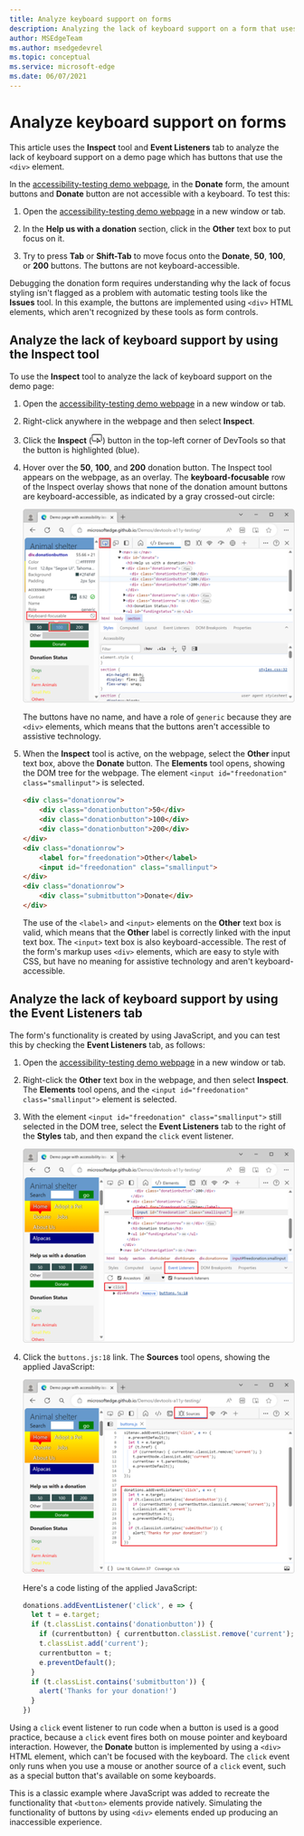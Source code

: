 ```yaml
---
title: Analyze keyboard support on forms
description: Analyzing the lack of keyboard support on a form that uses the div element with the Inspect tool and Event Listeners tab.
author: MSEdgeTeam
ms.author: msedgedevrel
ms.topic: conceptual
ms.service: microsoft-edge
ms.date: 06/07/2021
---
```

# Analyze keyboard support on forms

This article uses the **Inspect** tool and **Event Listeners** tab to analyze the lack of keyboard support on a demo page which has buttons that use the `<div>` element.

In the [accessibility-testing demo webpage](https://microsoftedge.github.io/Demos/devtools-a11y-testing/), in the **Donate** form, the amount buttons and **Donate** button are not accessible with a keyboard.  To test this:

1. Open the [accessibility-testing demo webpage](https://microsoftedge.github.io/Demos/devtools-a11y-testing/) in a new window or tab.

1. In the **Help us with a donation** section, click in the **Other** text box to put focus on it.

1. Try to press **Tab** or **Shift-Tab** to move focus onto the **Donate**, **50**, **100**, or **200** buttons.  The buttons are not keyboard-accessible.

Debugging the donation form requires understanding why the lack of focus styling isn't flagged as a problem with automatic testing tools like the **Issues** tool.  In this example, the buttons are implemented using `<div>` HTML elements, which aren't recognized by these tools as form controls.


<!-- ====================================================================== -->
## Analyze the lack of keyboard support by using the Inspect tool

To use the **Inspect** tool to analyze the lack of keyboard support on the demo page:

1. Open the [accessibility-testing demo webpage](https://microsoftedge.github.io/Demos/devtools-a11y-testing/) in a new window or tab.

1. Right-click anywhere in the webpage and then select **Inspect**.

1. Click the **Inspect** (![Inspect icon](./test-analyze-no-keyboard-support-images/inspect-tool-icon-light-theme.png)) button in the top-left corner of DevTools so that the button is highlighted (blue).

1. Hover over the **50**, **100**, and **200** donation button.  The Inspect tool appears on the webpage, as an overlay.  The **keyboard-focusable** row of the Inspect overlay shows that none of the donation amount buttons are keyboard-accessible, as indicated by a gray crossed-out circle:

   ![Hovering over the donation buttons with the Inspect tool shows that they aren't keyboard-accessible](./test-analyze-no-keyboard-support-images/testing-donation-button-info.png)

   The buttons have no name, and have a role of `generic` because they are `<div>` elements, which means that the buttons aren't accessible to assistive technology.

1. When the **Inspect** tool is active, on the webpage, select the **Other** input text box, above the **Donate** button.  The **Elements** tool opens, showing the DOM tree for the webpage.  The element `<input id="freedonation" class="smallinput">` is selected.

   ```html
   <div class="donationrow">
       <div class="donationbutton">50</div>
       <div class="donationbutton">100</div>
       <div class="donationbutton">200</div>
   </div>
   <div class="donationrow">
       <label for="freedonation">Other</label>
       <input id="freedonation" class="smallinput">
   </div>
   <div class="donationrow">
       <div class="submitbutton">Donate</div>
   </div>
   ```

   The use of the `<label>` and `<input>` elements on the **Other** text box is valid, which means that the **Other** label is correctly linked with the input text box.  The `<input>` text box is also keyboard-accessible.  The rest of the form's markup uses `<div>` elements, which are easy to style with CSS, but have no meaning for assistive technology and aren't keyboard-accessible.


<!-- ====================================================================== -->
## Analyze the lack of keyboard support by using the Event Listeners tab

The form's functionality is created by using JavaScript, and you can test this by checking the **Event Listeners** tab, as follows:

1. Open the [accessibility-testing demo webpage](https://microsoftedge.github.io/Demos/devtools-a11y-testing/) in a new window or tab.

1. Right-click the **Other** text box in the webpage, and then select **Inspect**. The **Elements** tool opens, and the `<input id="freedonation" class="smallinput">` element is selected.

1. With the element `<input id="freedonation" class="smallinput">` still selected in the DOM tree, select the **Event Listeners** tab to the right of the **Styles** tab, and then expand the `click` event listener.

   ![The Event listeners tab showing a link to the JavaScript code that makes the form work](./test-analyze-no-keyboard-support-images/testing-event-handlers-on-button.png)

1. Click the `buttons.js:18` link.  The **Sources** tool opens, showing the applied JavaScript:

   ![The JavaScript responsible for the donation form's functionality, shown in the Sources tool](./test-analyze-no-keyboard-support-images/testing-form-handling-javascript.png)

   Here's a code listing of the applied JavaScript:

    ```javascript
    donations.addEventListener('click', e => {
      let t = e.target;
      if (t.classList.contains('donationbutton')) {
        if (currentbutton) { currentbutton.classList.remove('current'); }
        t.classList.add('current');
        currentbutton = t;
        e.preventDefault();
      }
      if (t.classList.contains('submitbutton')) {
        alert('Thanks for your donation!')
      }
    })
    ```
    
Using a `click` event listener to run code when a button is used is a good practice, because a `click` event fires both on mouse pointer and keyboard interaction.  However, the **Donate** button is implemented by using a `<div>` HTML element, which can't be focused with the keyboard.  The `click` event only runs when you use a mouse or another source of a `click` event, such as a special button that's available on some keyboards.

This is a classic example where JavaScript was added to recreate the functionality that `<button>` elements provide natively.  Simulating the functionality of buttons by using `<div>` elements ended up producing an inaccessible experience.
